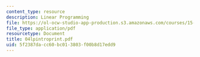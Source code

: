```yaml
---
content_type: resource
description: Linear Programming
file: https://ol-ocw-studio-app-production.s3.amazonaws.com/courses/15-057-systems-optimization-spring-2003/5f2387dacc60bc013803f00b8d17edd9_04lpintroprint.pdf
file_type: application/pdf
resourcetype: Document
title: 04lpintroprint.pdf
uid: 5f2387da-cc60-bc01-3803-f00b8d17edd9
---
```

